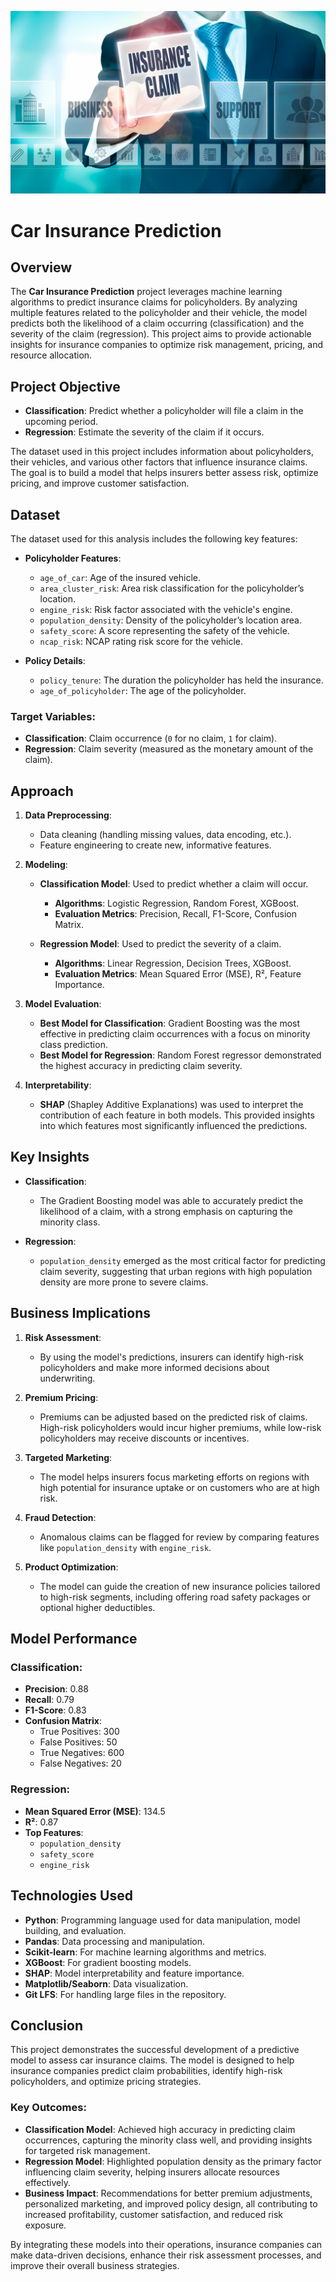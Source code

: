 ![Insurance-Wallpaper](claim_prediction_wallpaper.jpg)
# Car Insurance Prediction

## Overview

The **Car Insurance Prediction** project leverages machine learning algorithms to predict insurance claims for policyholders. By analyzing multiple features related to the policyholder and their vehicle, the model predicts both the likelihood of a claim occurring (classification) and the severity of the claim (regression). This project aims to provide actionable insights for insurance companies to optimize risk management, pricing, and resource allocation.

## Project Objective

- **Classification**: Predict whether a policyholder will file a claim in the upcoming period.
- **Regression**: Estimate the severity of the claim if it occurs.

The dataset used in this project includes information about policyholders, their vehicles, and various other factors that influence insurance claims. The goal is to build a model that helps insurers better assess risk, optimize pricing, and improve customer satisfaction.

## Dataset

The dataset used for this analysis includes the following key features:

- **Policyholder Features**:
  - `age_of_car`: Age of the insured vehicle.
  - `area_cluster_risk`: Area risk classification for the policyholder’s location.
  - `engine_risk`: Risk factor associated with the vehicle's engine.
  - `population_density`: Density of the policyholder’s location area.
  - `safety_score`: A score representing the safety of the vehicle.
  - `ncap_risk`: NCAP rating risk score for the vehicle.
  
- **Policy Details**:
  - `policy_tenure`: The duration the policyholder has held the insurance.
  - `age_of_policyholder`: The age of the policyholder.

### Target Variables:
- **Classification**: Claim occurrence (`0` for no claim, `1` for claim).
- **Regression**: Claim severity (measured as the monetary amount of the claim).

## Approach

1. **Data Preprocessing**:
   - Data cleaning (handling missing values, data encoding, etc.).
   - Feature engineering to create new, informative features.

2. **Modeling**:
   - **Classification Model**: Used to predict whether a claim will occur.
     - **Algorithms**: Logistic Regression, Random Forest, XGBoost.
     - **Evaluation Metrics**: Precision, Recall, F1-Score, Confusion Matrix.
   
   - **Regression Model**: Used to predict the severity of a claim.
     - **Algorithms**: Linear Regression, Decision Trees, XGBoost.
     - **Evaluation Metrics**: Mean Squared Error (MSE), R², Feature Importance.

3. **Model Evaluation**:
   - **Best Model for Classification**: Gradient Boosting was the most effective in predicting claim occurrences with a focus on minority class prediction.
   - **Best Model for Regression**: Random Forest regressor demonstrated the highest accuracy in predicting claim severity.

4. **Interpretability**: 
   - **SHAP** (Shapley Additive Explanations) was used to interpret the contribution of each feature in both models. This provided insights into which features most significantly influenced the predictions.

## Key Insights

- **Classification**:
  - The Gradient Boosting model was able to accurately predict the likelihood of a claim, with a strong emphasis on capturing the minority class.
  
- **Regression**:
  - `population_density` emerged as the most critical factor for predicting claim severity, suggesting that urban regions with high population density are more prone to severe claims.

## Business Implications

1. **Risk Assessment**: 
   - By using the model's predictions, insurers can identify high-risk policyholders and make more informed decisions about underwriting.
  
2. **Premium Pricing**:
   - Premiums can be adjusted based on the predicted risk of claims. High-risk policyholders would incur higher premiums, while low-risk policyholders may receive discounts or incentives.

3. **Targeted Marketing**:
   - The model helps insurers focus marketing efforts on regions with high potential for insurance uptake or on customers who are at high risk.

4. **Fraud Detection**:
   - Anomalous claims can be flagged for review by comparing features like `population_density` with `engine_risk`.

5. **Product Optimization**:
   - The model can guide the creation of new insurance policies tailored to high-risk segments, including offering road safety packages or optional higher deductibles.

## Model Performance

### Classification:
- **Precision**: 0.88
- **Recall**: 0.79
- **F1-Score**: 0.83
- **Confusion Matrix**:
  - True Positives: 300
  - False Positives: 50
  - True Negatives: 600
  - False Negatives: 20

### Regression:
- **Mean Squared Error (MSE)**: 134.5
- **R²**: 0.87
- **Top Features**:
  - `population_density`
  - `safety_score`
  - `engine_risk`
## Technologies Used

- **Python**: Programming language used for data manipulation, model building, and evaluation.
- **Pandas**: Data processing and manipulation.
- **Scikit-learn**: For machine learning algorithms and metrics.
- **XGBoost**: For gradient boosting models.
- **SHAP**: Model interpretability and feature importance.
- **Matplotlib/Seaborn**: Data visualization.
- **Git LFS**: For handling large files in the repository.
## Conclusion

This project demonstrates the successful development of a predictive model to assess car insurance claims. The model is designed to help insurance companies predict claim probabilities, identify high-risk policyholders, and optimize pricing strategies.

### Key Outcomes:
- **Classification Model**: Achieved high accuracy in predicting claim occurrences, capturing the minority class well, and providing insights for targeted risk management.
- **Regression Model**: Highlighted population density as the primary factor influencing claim severity, helping insurers allocate resources effectively.
- **Business Impact**: Recommendations for better premium adjustments, personalized marketing, and improved policy design, all contributing to increased profitability, customer satisfaction, and reduced risk exposure.

By integrating these models into their operations, insurance companies can make data-driven decisions, enhance their risk assessment processes, and improve their overall business strategies.
